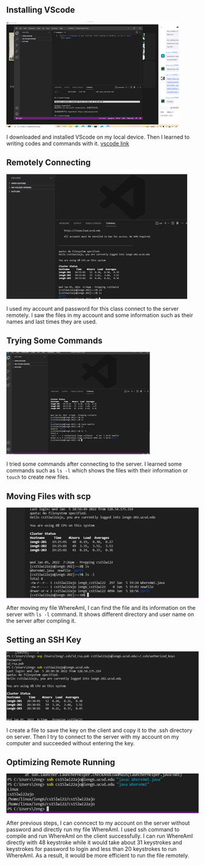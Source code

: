 

## Installing VScode

![image](install_VScode.png)

I downloaded and installed VScode on my local device. 
Then I learned to writing codes and commands with it.
[vscode link](https://code.visualstudio.com/)

## Remotely Connecting

![image](remote_connecting.png)

I used my account and password for this class connect to the server remotely.
I saw the files in my account and some information such as their names and last times they are used.


## Trying Some Commands

![image](try_codes.png)

I tried some commands after connecting to the server.
I learned some commands such as `ls -l` which shows the files with their information or `touch` to create new files.


## Moving Files with scp

![image](move_file.png)

After moving my file WhereAmI, I can find the file and its information on the server with `ls -l` command.
It shows different directory and user name on the server after compling it.


## Setting an SSH Key

![image](setting_key.png)

I create a file to save the key on the client and copy it to the .ssh directory on server.
Then I try to connect to the server with my account on my computer and succeeded without entering the key.


## Optimizing Remote Running

![image](remote_running.png)

After previous steps, I can conncect to my account on the server without password and directly run my file WhereAmI.
I used ssh command to compile and run WhereAmI on the client successfully.
I can run WhereAmI directly with 48 keystroke while it would take about 31 keystrokes and keystrokes for password to login and less than 20 keystrokes to run WhereAmI.
As a result, it would be more efficient to run the file remotely.
